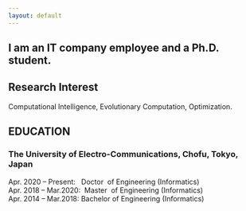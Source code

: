 ```yaml
---
layout: default
---
```


## I am an IT company employee and a Ph.D. student.

## Research Interest

Computational Intelligence, Evolutionary Computation, Optimization.

## EDUCATION
### The University of Electro-Communications, Chofu, Tokyo, Japan  
Apr. 2020 – Present: &nbsp;&nbsp;Doctor &nbsp;of Engineering (Informatics)  
Apr. 2018 – Mar.2020: &nbsp;Master &nbsp;of Engineering (Informatics)  
Apr. 2014 – Mar.2018:  Bachelor of Engineering (Informatics)

<!--
## Publications

Tomoaki Takagi, Keiki Takadama, and Hiroyuki Sato: **A Distribution Control of Weight Vector Set for Multi-objective Evolutionary Algorithms** Proc. of the Bio-inspired Information and Communication Technologies (BICT 2019), Lecture Notes of the Institute for Computer Sciences, Social Informatics and Telecommunications Engineering (LNICST), Vol 289, Springer, Cham, pp. 70--80, 2019. [Web](https://link.springer.com/chapter/10.1007%2F978-3-030-24202-2_6), [PDF](https://link.springer.com/content/pdf/10.1007%2F978-3-030-24202-2_6.pdf)
-->
